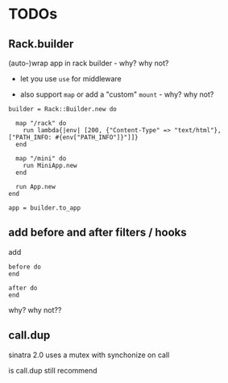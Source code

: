 # TODOs


## Rack.builder

(auto-)wrap app in rack builder - why? why not?

- let you use `use` for middleware

- also support `map` or add a "custom" `mount` - why? why not?


```
builder = Rack::Builder.new do

  map "/rack" do
    run lambda{|env| [200, {"Content-Type" => "text/html"}, ["PATH_INFO: #{env["PATH_INFO"]}"]]}
  end

  map "/mini" do
    run MiniApp.new
  end

  run App.new
end

app = builder.to_app
```


## add before and after filters / hooks

add

```
before do
end

after do
end
```

why? why not??



## call.dup

sinatra 2.0 uses a mutex with synchonize on call

is call.dup still recommend
